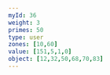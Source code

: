 ```yaml
---
myId: 36
weight: 3
primes: 50
type: user
zones: [10,60]
value: [151,5,1,0]
object: [12,32,50,68,70,83]
---
```

